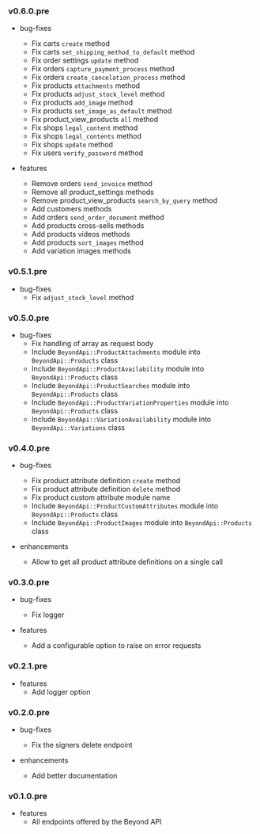 ### v0.6.0.pre

* bug-fixes
  * Fix carts `create` method
  * Fix carts `set_shipping_method_to_default` method
  * Fix order settings `update` method
  * Fix orders `capture_payment_process` method
  * Fix orders `create_cancelation_process` method
  * Fix products `attachments` method
  * Fix products `adjust_stock_level` method
  * Fix products `add_image` method
  * Fix products `set_image_as_default` method
  * Fix product_view_products `all` method
  * Fix shops `legal_content` method
  * Fix shops `legal_contents` method
  * Fix shops `update` method
  * Fix users `verify_password` method

* features
  * Remove orders `send_invoice` method
  * Remove all product_settings methods
  * Remove product_view_products `search_by_query` method
  * Add customers methods
  * Add orders `send_order_document` method
  * Add products cross-sells methods
  * Add products videos methods
  * Add products `sort_images` method
  * Add variation images methods

### v0.5.1.pre

* bug-fixes
  * Fix `adjust_stock_level` method

### v0.5.0.pre

* bug-fixes
  * Fix handling of array as request body
  * Include `BeyondApi::ProductAttachments` module into `BeyondApi::Products` class
  * Include `BeyondApi::ProductAvailability` module into `BeyondApi::Products` class
  * Include `BeyondApi::ProductSearches` module into `BeyondApi::Products` class
  * Include `BeyondApi::ProductVariationProperties` module into `BeyondApi::Products` class
  * Include `BeyondApi::VariationAvailability` module into `BeyondApi::Variations` class

### v0.4.0.pre

* bug-fixes
  * Fix product attribute definition `create` method
  * Fix product attribute definition `delete` method
  * Fix product custom attribute module name
  * Include `BeyondApi::ProductCustomAttributes` module into `BeyondApi::Products` class
  * Include `BeyondApi::ProductImages` module into `BeyondApi::Products` class

* enhancements
  * Allow to get all product attribute definitions on a single call

### v0.3.0.pre

* bug-fixes
  * Fix logger

* features
  * Add a configurable option to raise on error requests

### v0.2.1.pre

* features
  * Add logger option

### v0.2.0.pre

* bug-fixes
  * Fix the signers delete endpoint

* enhancements
  * Add better documentation

### v0.1.0.pre

* features
  * All endpoints offered by the Beyond API
